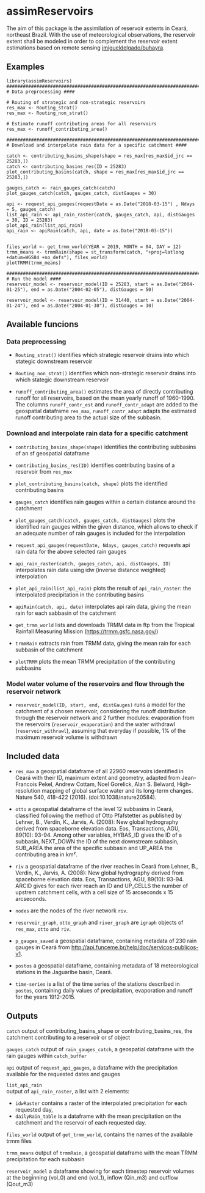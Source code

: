 # assimReservoirs

The aim of this package is the assimilation of reservoir extents in Ceará, northeast Brazil. 
With the use of meteorological observations, the reservoir extent shall be modeled in order to complement the reservoir extent estimations based on remote sensing [jmigueldelgado/buhayra](https://github.com/jmigueldelgado/buhayra). 


## Examples

```
library(assimReservoirs)
#####################################################################################+
# Data preprocessing ####

# Routing of strategic and non-strategic reservoirs
res_max <- Routing_strat()
res_max <- Routing_non_strat()

# Estimate runoff contributing areas for all reservoirs
res_max <- runoff_contributing_area()

#####################################################################################+
# Download and interpolate rain data for a specific catchment ####

catch <- contributing_basins_shape(shape = res_max[res_max$id_jrc == 25283,])
catch <- contributing_basins_res(ID = 25283)
plot_contributing_basins(catch, shape = res_max[res_max$id_jrc == 25283,])

gauges_catch <- rain_gauges_catch(catch)
plot_gauges_catch(catch, gauges_catch, distGauges = 30)

api <- request_api_gauges(requestDate = as.Date("2018-03-15") , Ndays = 5, gauges_catch)
list_api_rain <- api_rain_raster(catch, gauges_catch, api, distGauges = 30, ID = 25283)
plot_api_rain(list_api_rain)
api_rain <- apiRain(catch, api, date = as.Date("2018-03-15"))


files_world <- get_trmm_world(YEAR = 2019, MONTH = 04, DAY = 12)
trmm_means <- trmmRain(shape = st_transform(catch, "+proj=latlong  +datum=WGS84 +no_defs"), files_world)
plotTRMM(trmm_means)

#####################################################################################+
# Run the model ####
reservoir_model <- reservoir_model(ID = 25283, start = as.Date("2004-01-25"), end = as.Date("2004-02-05"), distGauges = 50)

reservoir_model <- reservoir_model(ID = 31440, start = as.Date("2004-01-24"), end = as.Date("2004-01-30"), distGauges = 30)
```

## Available funcions

### Data preprocessing

- ```Routing_strat()``` identifies which strategic reservoir drains into which stategic downstream reservoir

- ```Routing_non_strat()``` identifies which non-strategic reservoir drains into which stategic downstream reservoir

- ```runoff_contributing_area()``` estimates the area of directly contributing runoff for all reservoirs, based on the mean yearly runoff of 1960-1990. The columns ```runoff_contr_est``` and ```runoff_contr_adapt``` are added to the geospatial dataframe ```res_max```, ```runoff_contr_adapt``` adapts the estimated runoff contributing area to the actual size of the subbasin.

### Download and interpolate rain data for a specific catchment

- ```contributing_basins_shape(shape)``` identifies the contributing subbasins of an sf geospatial dataframe
- ```contributing_basins_res(ID)``` identifies contributing basins of a reservoir from ```res_max```

- ```plot_contributing_basins(catch, shape)``` plots the identified contributing basins

- ```gauges_catch``` identifies rain gauges within a certain distance around the catchment

- ```plot_gauges_catch(catch, gauges_catch, distGauges)``` plots the identified rain gauges within the given distance, which allows to check if an adequate number of rain gauges is included for the interpolation 

- ```request_api_gauges(requestDate, Ndays, gauges_catch)``` requests api rain data for the above selected rain gauges

- ```api_rain_raster(catch, gauges_catch, api, distGauges, ID)``` interpolates rain data using idw (inverse distance weighted) interpolation

- ```plot_api_rain(list_api_rain)``` plots the result of ```api_rain_raster```: the interpolated precipitation in the contributing basins

- ```apiRain(catch, api, date)``` interpolates api rain data, giving the mean rain for each sabbasin of the catchment

- ```get_trmm_world``` lists and downloads TRMM data in ftp from the Tropical Rainfall Measuring Mission (https://trmm.gsfc.nasa.gov/)

- ```trmmRain``` extracts rain from TRMM data, giving the mean rain for each subbasin of the catchment

- ```plotTRMM``` plots the mean TRMM precipitation of the contributing subbasins


### Model water volume of the reservoirs and flow through the reservoir network
- ```reservoir_model(ID, start, end, distGauges)``` runs a model for the catchment of a chosen reservoir, considering the runoff distribution through the reservoir network and 2 further modules: evaporation from the reservoirs (```reservoir_evaporation```) and the water withdrawl (```reservoir_withrawl```), assuming that everyday if possible, 1% of the maximum reservoir volume is withdrawn


## Included data
- ```res_max``` a geospatial dataframe of all 22960 reservoirs identified in Ceará with their ID, maximum extent and geometry, adapted from  Jean-Francois Pekel, Andrew Cottam, Noel Gorelick, Alan S. Belward, High-resolution mapping of global surface water and its long-term changes. Nature 540, 418-422 (2016). (doi:10.1038/nature20584).

- ```otto``` a geospatial dataframe of the level 12 subbasins in  Ceará, classified following the method of Otto Pfafstetter as published by Lehner, B., Verdin, K., Jarvis, A. (2008): New global hydrography derived from spaceborne elevation data. Eos, Transactions, AGU, 89(10): 93-94. Among other variables, HYBAS_ID gives the ID of a subbasin, NEXT_DOWN the ID of the next downstream subbasin, SUB_AREA the area of the specific subbasin and UP_AREA the contributing area in km².

- ```riv``` a geospatial dataframe of the river reaches in Ceará from Lehner, B., Verdin, K., Jarvis, A. (2008): New global hydrography derived from spaceborne elevation data. Eos, Transactions, AGU, 89(10): 93-94. ARCID gives for each river reach an ID and UP_CELLS the number of upstrem catchment cells, with a cell size of 15 arcseconds x 15 arcseconds. 

- ```nodes``` are the nodes of the river network ```riv```.

- ```reservoir_graph```, ```otto_graph``` and ```river_graph``` are `igraph` objects of ```res_max```, ```otto``` and ```riv```.

- ```p_gauges_saved``` a geospatial dataframe, containing metadata of 230 rain gauges in Ceará from http://api.funceme.br/help/doc/servicos-publicos-v1.

- ```postos``` a geospatial dataframe, containing metadata of 18 meteorological stations in the Jaguaribe basin, Ceará.

- ```time-series``` is a list of the time series of the stations described in ```postos```, containing daily values of precipitation, evaporation and runoff for the years 1912-2015.

## Outputs

```catch``` output of contributing_basins_shape or contributing_basins_res, the catchment contributing to a reservoir or sf object 

```gauges_catch``` output of ```rain_gauges_catch```, a geospatial dataframe with the rain gauges within ```catch_buffer``` 

```api``` output of ```request_api_gauges```, a dataframe with the precipitation available for the requested dates and gauges

```list_api_rain``` <br>
output of ```api_rain_raster```, a list with 2 elements:

- ```idwRaster``` contains a raster of the interpolated precipitation for each requested day, 
- ```dailyRain_table``` is a dataframe with the mean precipitation on the catchment and the reservoir of each requested day.

```files_world``` output of ```get_trmm_world```, contains the names of the available trmm files

```trmm_means``` output of ```trmmRain```, a geospatial dataframe with the mean TRMM precipitation for each subbasin

```reservoir_model``` a dataframe showing for each timestep reservoir volumes at the beginning (vol_0) and end (vol_1),  inflow (Qin_m3) and outflow (Qout_m3)

